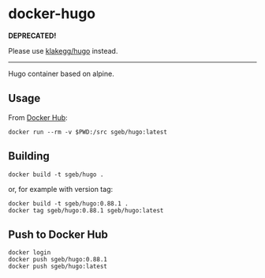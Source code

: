 # docker-hugo

**DEPRECATED!**

Please use [klakegg/hugo](https://hub.docker.com/r/klakegg/hugo) instead.

---

Hugo container based on alpine.

## Usage

From [Docker Hub](https://hub.docker.com/r/sgeb/hugo/):

```
docker run --rm -v $PWD:/src sgeb/hugo:latest
```

## Building

```
docker build -t sgeb/hugo .
```

or, for example with version tag:

```
docker build -t sgeb/hugo:0.88.1 .
docker tag sgeb/hugo:0.88.1 sgeb/hugo:latest
```

## Push to Docker Hub

```
docker login
docker push sgeb/hugo:0.88.1
docker push sgeb/hugo:latest
```
